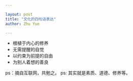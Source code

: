 ```yaml
---

layout: post
title: "文化的四句话表达"
author: Zhu Yue

---
```


* 根植于内心的修养
* 无需提醒的自觉
* 以约束为前提的自由
* 为别人着想的善良

ps：摘自互联网，共勉之。
ps: 其实就是素质、道德、修养等。